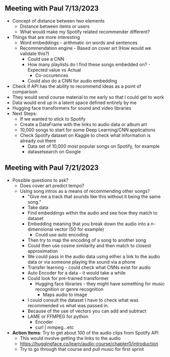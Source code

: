 ## Meeting with Paul 7/13/2023
* Concept of distance between two elements
    * Distance between items or users
    * What would make my Spotify related recommender different?
* Things that are more interesting
    * Word embeddings - arithmatic on words and sentences
    * Recommendation engine - Based on cover art (How would we validate this?)
        * Could use a CNN
        * How many playlists do I find these songs embedded on? - Expected value vs Actual
            * Co-occurences
        * Could also do a CNN for audio embedding
* Check if API has the ability to recommend ideas as a point of comparison
* They would send course material to me early so that I could get to work
* Data would end up in a latent space defined entirely by me
* Hugging face transformers for sound and video libraries
* Next Steps: 
    * If we wanted to stick to Spotify
    * Create a DataFrame with the links to audio data or album art
    * 10,000 songs to start for some Deep Learning/CNN applications
    * Check Spotify dataset on Kaggle to check what information is already out there
        * Data set of 10,000 most popular songs on Spotify, for example
        * datasetsearch on Google

## Meeting with Paul 7/21/2023
* Possible questions to ask?
    * Does cover art predict tempo?
    * Using song intros as a means of recommending other songs?
        * "Give me a track that sounds like this without it being the same song."
        * Take data
        * Find embeddings within the audio and see how they match to dataset
        * Embedding meaning that you break down the audio into a n-dimensional vector (50 for example)
            * Could use auto encoding
        * Then try to map the encoding of a song to another song
        * Could then use cosine similarity and then match to closest approximation
        * We could pass in the audio data using either a link to the audio data or via someone playing the sound via a phone
        * Transfer learning - could check what CNNs exist for audio
        * Auto Encoder for a data - it would take a while
        * Could look for pre-trained transformer 
            * Hugging face libraries - they might have something for music recognition or genre recognition
                * Maps audio to image
        * I could consult the dataset I have to check what was recommended vs what was passed in.
        * Because of the use of vectors you can add and subtract
        * LAME or FFMPEG for python
            * Encoder
            * curl | mmpeg...etc
* **Action Items**: Try to get about 100 of the audio clips from Spotify API
    * This would involve getting the links to the audio
    * https://huggingface.co/learn/audio-course/chapter0/introduction
    * Try to go through that course and pull music for first sprint